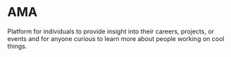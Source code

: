 
# AMA
Platform for individuals to provide insight into their careers, projects, or events and for anyone curious to learn more about people working on cool things.

